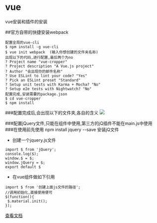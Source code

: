 # vue
vue安装和插件的安装

##官方自带的快捷安装webpack
```
配置全局的vue-cli
$ npm install -g vue-cli
$ vue init webpack  (输入你想创建的文件夹名称)
出现以下的代码,进行配置,最后两个为no
? Project name "vue-cropper"
? Project description "A Vue.js project"
? Author "会出现你的邮件名称"
? Use ESLint to lint your code? "Yes"
? Pick an ESLint preset "Standard"
? Setup unit tests with Karma + Mocha? "No"
? Setup e2e tests with Nightwatch? "No"
配置完成,安装需要的package.json
$ cd vue-cropper
$ npm install
```

###配置完成后,会出现以下的文件夹,各自的含义
![](http://i.imgur.com/EQHLjmz.png)

###配置jQuery文件,只能在组件中使用,第三方的jQ插件不能在main.js中使用
###在使用前先使用 npm install jquery  --save 安装jQ文件
- 创建一个jquery.js文件

```
import $ from 'jQuery';
console.log($);
window.$ = $;
window.jQuery = $;
export default $
```
- 在vue组件做如下引用

```
import $ from '创建上面js文件的路径';
//调用初始化,直接使用便可
$(function(){
 $.material.init();
});
```

[查看文档](https://huai-zi.github.io/vue/)
